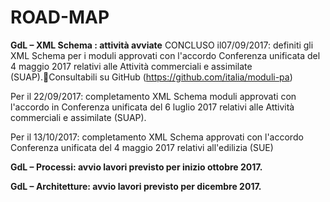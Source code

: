 # ROAD-MAP

**GdL – XML Schema : attività avviate**
CONCLUSO il07/09/2017: definiti gli XML Schema per i moduli approvati con l'accordo Conferenza unificata del 4 maggio 2017 relativi alle Attività commerciali e assimilate (SUAP).Consultabili su GitHub (https://github.com/italia/moduli-pa)

Per il 22/09/2017: completamento XML Schema moduli approvati con l'accordo in Conferenza unificata del 6 luglio 2017 relativi alle Attività commerciali e assimilate (SUAP).

Per il 13/10/2017: completamento XML Schema approvati con l'accordo Conferenza unificata del 4 maggio 2017  relativi all'edilizia (SUE)


**GdL – Processi: avvio lavori previsto per inizio ottobre 2017.**

**GdL – Architetture: avvio lavori previsto per dicembre 2017.**
